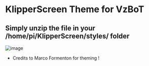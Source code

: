 # KlipperScreen Theme for VzBoT

## Simply unzip the file in your /home/pi/KlipperScreen/styles/  folder
![image](https://user-images.githubusercontent.com/37383368/152007913-6d7f6b15-d041-4ed3-ba9e-9534d89beb27.png)

- Credits to Marco Formenton for theming !
